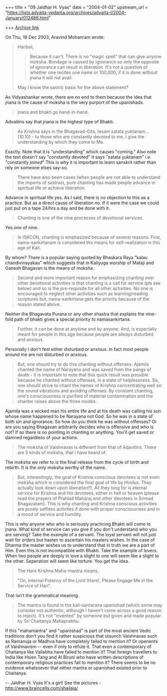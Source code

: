 +++
title = "09 Jaldhar H. Vyas"
date = "2004-01-02"
upstream_url = "https://lists.advaita-vedanta.org/archives/advaita-l/2004-January/012486.html"

+++
[Archive link](https://lists.advaita-vedanta.org/archives/advaita-l/2004-January/012486.html)

On Thu, 18 Dec 2003, Aravind Mohanram wrote:

> Haribol,
>
> >Because it can't.  There is no "magic spell" that can give anyone moksha.
> >Bondage is caused by ignorance so only the opposite of ignorance can
> >result in liberation.  It's not a question of whether one recites one name
> >or 100,000, if it is done without jnana it will not avail.
>
> May I know the sastric basis for the above statement?
>

As Vidyashankar wrote, there are no end to them because the idea that
jnana is the cause of moksha is the very purport of the upanishads.

> jnana and bhakti go hand-in-hand.

Advaitins say that jnana is the highest type of Bhakti.

> As Krishna says in the Bhagavad-Gita,
> tesam satata yuktanam... (10.10)  - to those who are constantly devoted
> to me, I give the understanding by which they come to Me.

Exactly.  Note that it is "understanding" which causes "coming."  Also
note the text doesn't say "constantly devoted" it says "satata yuktanam"
i.e. "constantly _joined_"  This is why it is important to learn sanskrit
rather than rely on someone elses say-so.

> There have
> also been cases (when people are not able to understand the imports of
> sastras), pure chanting has made people advance in spiritual life or
> achieve liberation.

Advance in spiritual life yes.  As I said, there is no objection to this
as a practice.  But as a direct cause of liberation no.  If it were the
case we could just put on a tape 24/hrs a day and be done with it.

> Chanting is one of the nine processes of devotional
> services.

Yes *one* of nine.

> In ISKCON, chanting is emphasized because of several reasons.
> First, nama-sankirtanam is considered the means for self-realization in
> this age of Kali.

By whom?  There is a popular saying quoted by Bhaskara Raya "kalau
chandivinayakau" which suggests that in Kaliyuga worship of Mataji and
Ganesh Bhagavan is the means of moksha.

> Second and more important reason for emphasizing chanting over other
> devotional activities is that chanting is a call for service (pls see
> below) and so is the pre-requisite for all other activities. No one is
> encouraged to neglect other activities such as learning/reading
> scriptures but, nama-sankirtana gets the priority because of the reason
> stated above.

Neither the Bhagavata Purana or any other shastra that explains the
nine-fold path of bhakti gives a special priority to namasankirtana.

> Further, it can be done at anytime
> and by anyone. And, is especially meant for people in this age because
> people are always disturbed and anxious.

Personally I don't feel either disturbed or anxious.  In fact most people
around me are not disturbed or anxious.

> But, one should try to do this
> chanting without offenses. Ajamila chanted the name of Narayana and was
> saved from the pangs of death - it is important to note that this quick
> result was possible because he chanted without offenses, in a state of
> helplessness. So, one should strive to chant the names of Krishna
> concentrating well on the sound vibrations and avoiding offenses. By
> constant chanting, one's consciousness is purified of material
> contamination and the chanter raises above the three modes.
>

Ajamila was a wicked man his entire life and at his death was calling his
son whose name happened to be Narayana not God.  So he was in a state of
both sin and ignorance.  So how do you think he was without offenses?  Or
are you saying Bhagavan arbitrarily decides who is offensive and who is
not?  If so there is no pointing in chanting or anything.  You'll get
saved or damned regardless of your actions.

> The moksha of Vaishnavas is different from that of Adavitins. There are
> 5 kinds of moksha, that I have heard of.

The moksha we refer to is the final release from the cycle of birth and
rebirth.  It is the only moksha worthy of the name.

> But, interestingly, the goal of
> Krishna conscious devotees is not even moksha which is considered the
> final goal of life by Hindus. They actually look down upon
> liberation!!!. All they long for is eternal service for Krishna and His
> devotees, either in hell or heaven (please read the prayers of Prahlad
> Maharaj and other devotees in Srimad Bhagavatam). This is why chanting
> and Krishna conscious activities are purely selfless activites if done
> with proper consciousness and in a mood of service and humility.
>

This is why anyone who who is seriously practicing Bhakti will come to
jnana.  What kind of service can you give if you don't understand who you
are serving?  Take the example of a servant.  The loyal servant will not
just wait for orders but hasten to ascertain his masters wishes.  In the
case of Dharma the master wishes us to understand that in truth we are a
part of Him.  Even this is not incompatible with Bhakti.  Take the example
of lovers.  When two people are deeply in love a slight to one will seem
like a slight to the other.  Seperation will seem like torture.  You get
the idea.

> The Hare Krishna Maha-mantra means,
>
> "On, Internal Potency of the Lord (Hare), Please Engage Me in the
> Service of Hari".

That isn't the grammatical meaning.

> The mantra is found in the kali-santarana upanishad
> (which some may consider not authentic, although I haven't come across a
> good reason to reject). It's not "invented" by someone but given and
> made popular by Sri Chaitanya Mahaprabhu.

If this "mahamantra" and "upanishad" is part of the most ancient Vedic
traditions don't you find it rather suspicious that staunch Vaishnavas
such as Ramanuja or Madhva have completely failed to mention it?  Or
openents of Vaishnavism -- even if only to refute it.  That even a
contemporary of Chaitanya like Vallabha have failed to mention it?  That
foreign travellers to India like Hsien Tang and Al Biruni who have written
descriptions of contemporary religious practices fail to mention it?
There seems to be no evidence whatsoever that either mantra or upanishad
existed prior to Chaitanya.



-- 
Jaldhar H. Vyas <jaldhar at braincells.com>
It's a girl! See the pictures - http://www.braincells.com/shailaja/

